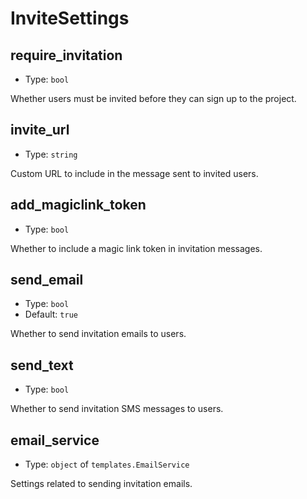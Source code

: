 
InviteSettings
==============



require_invitation
------------------

- Type: `bool` 

Whether users must be invited before they can sign up to the project.



invite_url
----------

- Type: `string` 

Custom URL to include in the message sent to invited users.



add_magiclink_token
-------------------

- Type: `bool` 

Whether to include a magic link token in invitation messages.



send_email
----------

- Type: `bool` 
- Default: `true`

Whether to send invitation emails to users.



send_text
---------

- Type: `bool` 

Whether to send invitation SMS messages to users.



email_service
-------------

- Type: `object` of `templates.EmailService` 

Settings related to sending invitation emails.
